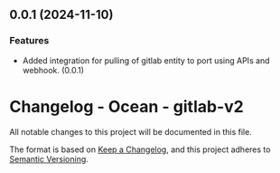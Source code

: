 ## 0.0.1 (2024-11-10)


### Features

- Added integration for pulling of gitlab entity to port using APIs and webhook. (0.0.1)


# Changelog - Ocean - gitlab-v2

All notable changes to this project will be documented in this file.

The format is based on [Keep a Changelog](https://keepachangelog.com/en/1.0.0/),
and this project adheres to [Semantic Versioning](https://semver.org/spec/v2.0.0.html).
